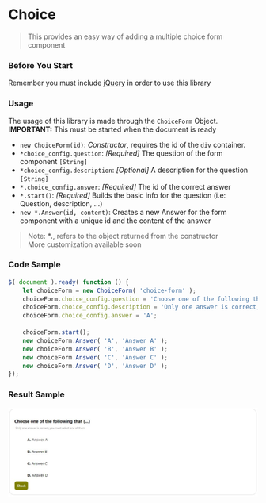 # Choice
> This provides an easy way of adding a multiple choice form component

### Before You Start
Remember you must include [jQuery](https://github.com/dnarvaez27/JavaScript-Graphics/tree/master/src/external/jquery-3.3.1.min.js) 
in order to use this library

### Usage
The usage of this library is made through the ```ChoiceForm``` Object.  
**IMPORTANT:** This must be started when the document is ready 
* ```new ChoiceForm(id)```: *Constructor*, requires the id of the ```div``` container.
* ```*choice_config.question```: *[Required]* The question of the form component ```[String]```
* ```*choice_config.description```: *[Optional]* A description for the question ```[String]```
* ```*.choice_config.answer```: *[Required]* The id of the correct answer
* ```*.start()```: *[Required]*  Builds the basic info for the question (i.e: Question, description, ...)
* ```new *.Answer(id, content)```:  Creates a new Answer for the form component with a unique id and the content of the answer
> Note: __\*.__, refers to the object returned from the constructor  
> More customization available soon

### Code Sample
``` JavaScript
$( document ).ready( function () {
    let choiceForm = new ChoiceForm( 'choice-form' );
    choiceForm.choice_config.question = 'Choose one of the following that (...)';
    choiceForm.choice_config.description = 'Only one answer is correct, you must select one of them';
    choiceForm.choice_config.answer = 'A';

    choiceForm.start();
    new choiceForm.Answer( 'A', 'Answer A' );
    new choiceForm.Answer( 'B', 'Answer B' );
    new choiceForm.Answer( 'C', 'Answer C' );
    new choiceForm.Answer( 'D', 'Answer D' );
});
``` 

### Result Sample
![](https://github.com/dnarvaez27/JavaScript-Graphics/blob/master/imgs/FormChoice.JPG)
